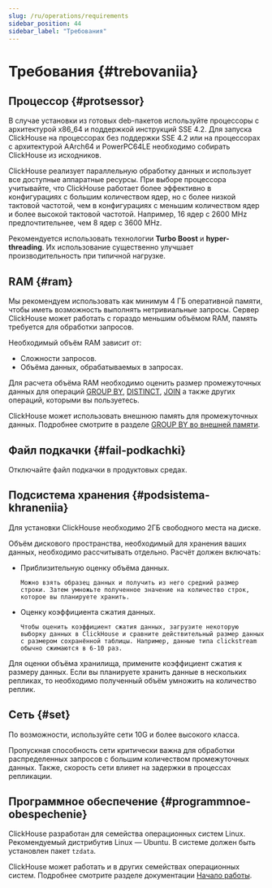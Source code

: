 ```yaml
---
slug: /ru/operations/requirements
sidebar_position: 44
sidebar_label: "Требования"
---
```


# Требования {#trebovaniia}

## Процессор {#protsessor}

В случае установки из готовых deb-пакетов используйте процессоры с архитектурой x86_64 и поддержкой инструкций SSE 4.2. Для запуска ClickHouse на процессорах без поддержки SSE 4.2 или на процессорах с архитектурой AArch64 и PowerPC64LE необходимо собирать ClickHouse из исходников.

ClickHouse реализует параллельную обработку данных и использует все доступные аппаратные ресурсы. При выборе процессора учитывайте, что ClickHouse работает более эффективно в конфигурациях с большим количеством ядер, но с более низкой тактовой частотой, чем в конфигурациях с меньшим количеством ядер и более высокой тактовой частотой. Например, 16 ядер с 2600 MHz предпочтительнее, чем 8 ядер с 3600 MHz.

Рекомендуется использовать технологии **Turbo Boost** и **hyper-threading**. Их использование существенно улучшает производительность при типичной нагрузке.

## RAM {#ram}

Мы рекомендуем использовать как минимум 4 ГБ оперативной памяти, чтобы иметь возможность выполнять нетривиальные запросы. Сервер ClickHouse может работать с гораздо меньшим объёмом RAM, память требуется для обработки запросов.

Необходимый объём RAM зависит от:

-   Сложности запросов.
-   Объёма данных, обрабатываемых в запросах.

Для расчета объёма RAM необходимо оценить размер промежуточных данных для операций [GROUP BY](../sql-reference/statements/select/group-by.md#select-group-by-clause), [DISTINCT](../sql-reference/statements/select/distinct.md#select-distinct), [JOIN](../sql-reference/statements/select/join.md#select-join) а также других операций, которыми вы пользуетесь.

ClickHouse может использовать внешнюю память для промежуточных данных. Подробнее смотрите в разделе [GROUP BY во внешней памяти](../sql-reference/statements/select/group-by.md#select-group-by-in-external-memory).

## Файл подкачки {#fail-podkachki}

Отключайте файл подкачки в продуктовых средах.

## Подсистема хранения {#podsistema-khraneniia}

Для установки ClickHouse необходимо 2ГБ свободного места на диске.

Объём дискового пространства, необходимый для хранения ваших данных, необходимо рассчитывать отдельно. Расчёт должен включать:

-   Приблизительную оценку объёма данных.

        Можно взять образец данных и получить из него средний размер строки. Затем умножьте полученное значение на количество строк, которое вы планируете хранить.

-   Оценку коэффициента сжатия данных.

        Чтобы оценить коэффициент сжатия данных, загрузите некоторую выборку данных в ClickHouse и сравните действительный размер данных с размером сохранённой таблицы. Например, данные типа clickstream обычно сжимаются в 6-10 раз.

Для оценки объёма хранилища, примените коэффициент сжатия к размеру данных. Если вы планируете хранить данные в нескольких репликах, то необходимо полученный объём умножить на количество реплик.

## Сеть {#set}

По возможности, используйте сети 10G и более высокого класса.

Пропускная способность сети критически важна для обработки распределенных запросов с большим количеством промежуточных данных. Также, скорость сети влияет на задержки в процессах репликации.

## Программное обеспечение {#programmnoe-obespechenie}

ClickHouse разработан для семейства операционных систем Linux. Рекомендуемый дистрибутив Linux — Ubuntu. В системе должен быть установлен пакет `tzdata`.

ClickHouse может работать и в других семействах операционных систем. Подробнее смотрите разделе документации [Начало работы](../getting-started/index.md).
